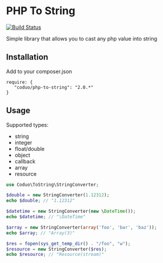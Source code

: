 # PHP To String

[![Build Status](https://travis-ci.org/coduo/php-to-string.svg?branch=master)](https://travis-ci.org/coduo/php-to-string)

Simple library that allows you to cast any php value into string

## Installation

Add to your composer.json

```
require: {
   "coduo/php-to-string": "2.0.*"
}
```

## Usage

Supported types:

* string
* integer
* float/double
* object
* callback
* array
* resource

```php
use Coduo\ToString\StringConverter;

$double = new StringConverter(1.12312);
echo $double; // "1.12312"

$datetime = new StringConverter(new \DateTime());
echo $datetime; // "\DateTime"

$array = new StringConverter(array('foo', 'bar', 'baz'));
echo $array; // "Array(3)"

$res = fopen(sys_get_temp_dir() . "/foo", "w");
$resource = new StringConverter($res);
echo $resource; // "Resource(stream)"

```
